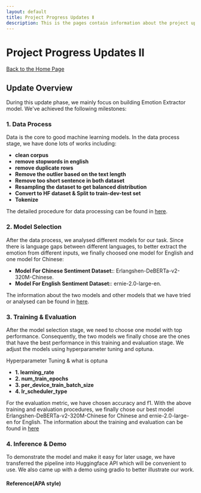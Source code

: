 ```yaml
---
layout: default
title: Project Progress Updates Ⅱ
description: This is the pages contain information about the project update 2
---
```


# Project Progress Updates Ⅱ
[Back to the Home Page](./index)

## Update Overview

During this update phase, we mainly focus on building Emotion Extractor model.
We've achieved the following milestones:

### 1. Data Process
Data is the core to good machine learning models. In the data process stage, we have done lots of works including:

- **clean corpus**
- **remove stopwords in english**
- **remove duplicate rows**
- **Remove the outlier based on the text length**
- **Remove too short sentence in both dataset**
- **Resampling the dataset to get balanced distribution**
- **Convert to HF dataset & Split to train-dev-test set**
- **Tokenize**

The detailed procedure for data processing can be found in [here](./update2_data_process).

### 2. Model Selection
After the data process, we analysed different models for our task. Since there is language gaps between different languages, to better extract the emotion
from different inputs, we finally choosed one model for English and one model for Chinese:

- **Model For Chinese Sentiment Dataset:**: Erlangshen-DeBERTa-v2-320M-Chinese.
- **Model For English Sentiment Dataset:**: ernie-2.0-large-en.

The information about the two models and other models that we have tried or analysed can be found in [here](./update2_model_selection).

### 3. Training & Evaluation
After the model selection stage, we need to choose one model with top performance. Consequently, the two models we finally chose are the ones that
have the best performance in this training and evaluation stage. We adjust the models using hyperparameter tuning and optuna.

Hyperparameter Tuning & what is optuna
 - **1. learning_rate**
 - **2. num_train_epochs**
 - **3. per_device_train_batch_size**
 - **4. lr_scheduler_type**

For the evaluation metric, we have chosen accuracy and f1.
With the above training and evaluation procedures, we finally chose our best model Erlangshen-DeBERTa-v2-320M-Chinese for Chinese and ernie-2.0-large-en for English. The information about the training and evaluation can be found in [here](./update2_train_eval)

### 4. Inference & Demo
To demonstrate the model and make it easy for later usage, we have transferred the pipeline into Huggingface API which will be convenient to use.
We also came up with a demo using gradio to better illustrate our work.


#### Reference(APA style)

